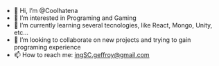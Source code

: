 - 👋 Hi, I’m @Coolhatena
- 👀 I’m interested in Programing and Gaming
- 🌱 I’m currently learning several tecnologies, like React, Mongo, Unity, etc...
- 💞️ I’m looking to collaborate on new projects and trying to gain programing experience
- 📫 How to reach me: ingSC.geffroy@gmail.com

<!---
Coolhatena/Coolhatena is a ✨ special ✨ repository because its `README.md` (this file) appears on your GitHub profile.
You can click the Preview link to take a look at your changes.
--->
